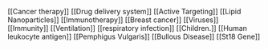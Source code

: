 [[Cancer therapy]]
[[Drug delivery system]]
[[Active Targeting]]
[[Lipid Nanoparticles]]
[[Immunotherapy]]
[[Breast cancer]]
[[Viruses]]
[[Immunity]]
[[Ventilation]]
[[respiratory infection]]
[[Children.]]
[[Human leukocyte antigen]]
[[Pemphigus Vulgaris]]
[[Bullous Disease]]
[[St18 Gene]]
